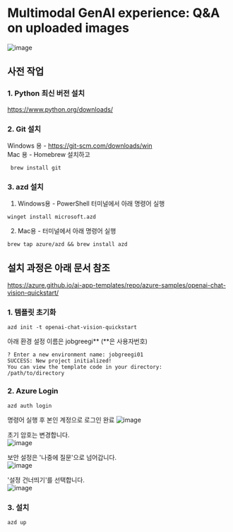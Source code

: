 # Multimodal GenAI experience: Q&A on uploaded images #
![image](https://github.com/user-attachments/assets/29628936-d5d1-4b40-9a74-f28b232fb15d)

## 사전 작업 ##
### 1. Python 최신 버전 설치 ###
https://www.python.org/downloads/ <br>
### 2. Git 설치 ###
Windows 용 - https://git-scm.com/downloads/win <br>
Mac 용 - Homebrew 설치하고
```
 brew install git
```
### 3. azd 설치 ###
1) Windows용 - PowerShell 터미널에서 아래 명령어 실행 <br>
```
winget install microsoft.azd
```
2) Mac용 - 터미널에서 아래 명령어 실행<br>
```
brew tap azure/azd && brew install azd
```

## 설치 과정은 아래 문서 참조 ##
https://azure.github.io/ai-app-templates/repo/azure-samples/openai-chat-vision-quickstart/

### 1. 템플릿 초기화 ###
```
azd init -t openai-chat-vision-quickstart
```
아래 환경 설정 이름은 jobgreegi** (**은 사용자번호)
```
? Enter a new environment name: jobgreegi01
SUCCESS: New project initialized!
You can view the template code in your directory:
/path/to/directory
```
### 2. Azure Login ###

```
azd auth login
```
명령어 실행 후 본인 계정으로 로그인 완료
![image](https://github.com/user-attachments/assets/30994441-7d7a-4bb4-963a-ea83d1dbf441) <br>

초기 암호는 변경합니다.<br>
![image](https://github.com/user-attachments/assets/f3eb9a20-6e54-4026-8815-46ba3ca129d9)

보안 설정은 '나중에 질문'으로 넘어갑니다.<br>
![image](https://github.com/user-attachments/assets/2b657de2-928f-4250-8d2d-4e22d5daf9a4)

'설정 건너띄기'를 선택합니다. <br>
![image](https://github.com/user-attachments/assets/7c00867b-7675-4497-8ae3-78b71fa0d78d)


### 3. 설치 ###
```
azd up
```


